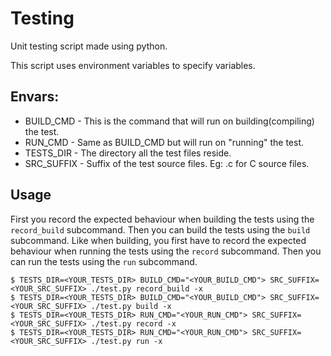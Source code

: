 # Testing

Unit testing script made using python.

This script uses environment variables to specify variables.

## Envars:
- BUILD_CMD  -  This is the command that will run on building(compiling) the test.
- RUN_CMD    -  Same as BUILD_CMD but will run on "running" the test.
- TESTS_DIR  -  The directory all the test files reside.
- SRC_SUFFIX -  Suffix of the test source files. Eg: .c for C source files.

## Usage

First you record the expected behaviour when building the tests using the `record_build` subcommand.
Then you can build the tests using the `build` subcommand.
Like when building, you first have to record the expected behaviour when running the tests using the `record` subcommand.
Then you can run the tests using the `run` subcommand.

```console
$ TESTS_DIR=<YOUR_TESTS_DIR> BUILD_CMD="<YOUR_BUILD_CMD"> SRC_SUFFIX=<YOUR_SRC_SUFFIX> ./test.py record_build -x
$ TESTS_DIR=<YOUR_TESTS_DIR> BUILD_CMD="<YOUR_BUILD_CMD"> SRC_SUFFIX=<YOUR_SRC_SUFFIX> ./test.py build -x
$ TESTS_DIR=<YOUR_TESTS_DIR> RUN_CMD="<YOUR_RUN_CMD"> SRC_SUFFIX=<YOUR_SRC_SUFFIX> ./test.py record -x
$ TESTS_DIR=<YOUR_TESTS_DIR> RUN_CMD="<YOUR_RUN_CMD"> SRC_SUFFIX=<YOUR_SRC_SUFFIX> ./test.py run -x
```
